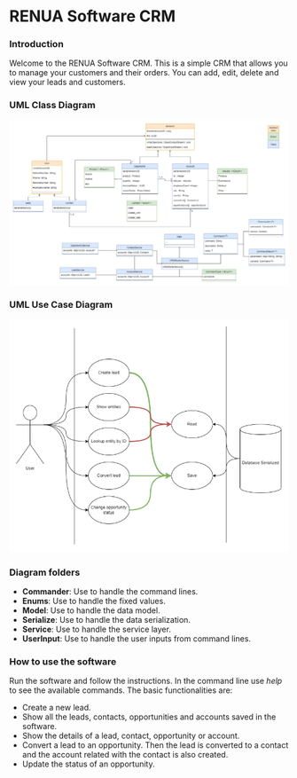 # RENUA Software CRM

### Introduction
Welcome to the RENUA Software CRM.
This is a simple CRM that allows you to manage your customers and their orders.
You can add, edit, delete and view your leads and customers.

### UML Class Diagram
![Class_Diagram.png](CRM_UML_ClassDiagram.png)

### UML Use Case Diagram
![Use_Diagram.png](Use_Diagram.png)

### Diagram folders
- **Commander**: Use to handle the command lines.
- **Enums**: Use to handle the fixed values.
- **Model**: Use to handle the data model.
- **Serialize**: Use to handle the data serialization.
- **Service**: Use to handle the service layer.
- **UserInput**: Use to handle the user inputs from command lines.

### How to use the software
Run the software and follow the instructions.
In the command line use *help* to see the available commands.
The basic functionalities are:
- Create a new lead.
- Show all the leads, contacts, opportunities and accounts saved in the software.
- Show the details of a lead, contact, opportunity or account.
- Convert a lead to an opportunity. Then the lead is converted to a contact and the account related with the contact is also created.
- Update the status of an opportunity.
